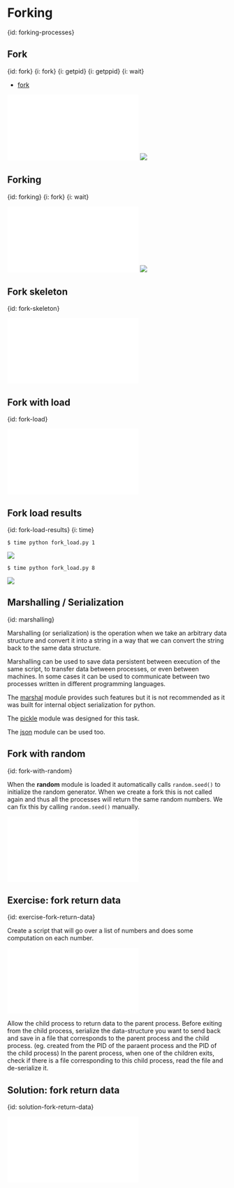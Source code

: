 # Forking
{id: forking-processes}

## Fork
{id: fork}
{i: fork}
{i: getpid}
{i: getppid}
{i: wait}

* [fork](https://docs.python.org/library/os.html#os.fork)

![](examples/fork/simple_fork.py)
![](examples/fork/simple_fork.out)


## Forking
{id: forking}
{i: fork}
{i: wait}

![](examples/fork/fork.py)
![](examples/fork/fork.out)


## Fork skeleton
{id: fork-skeleton}

![](examples/fork/fork_skeleton.py)


## Fork with load
{id: fork-load}

![](examples/fork/fork_load.py)


## Fork load results
{id: fork-load-results}
{i: time}

```
$ time python fork_load.py 1
```

![](examples/fork/fork_load_1.out)

```
$ time python fork_load.py 8
```

![](examples/fork/fork_load_8.out)


## Marshalling / Serialization
{id: marshalling}


Marshalling (or serialization) is the operation when we take an arbitrary
data structure and convert it into a string in a way that we can convert
the string back to the same data structure.

Marshalling can be used to save data persistent between execution of the same
script, to transfer data between processes, or even between machines.
In some cases it can be used to communicate between two processes written in
different programming languages.

The [marshal](http://docs.python.org/library/marshal.html) module
provides such features but it is not recommended as it was built
for internal object serialization for python.

The [pickle](http://docs.python.org/library/pickle.html) module was designed for this task.

The [json](https://docs.python.org/library/json.html) module can be used too.



## Fork with random
{id: fork-with-random}


When the **random** module is loaded it automatically calls `random.seed()` to initialize the
random generator. When we create a fork this is not called again and thus all the processes
will return the same random numbers. We can fix this by calling `random.seed()` manually.


![](examples/fork/forkrand.py)

## Exercise: fork return data
{id: exercise-fork-return-data}

Create a script that will go over a list of numbers and does some computation on each number.

![](examples/fork/compute.py)

Allow the child process to return data to the parent process. Before exiting from the child process, serialize the data-structure you want to send back and save
in a file that corresponds to the parent process and the child process. (eg. created from the PID of the paraent process and the PID of the child process)
In the parent process, when one of the children exits, check if there is a file corresponding to this child process, read the file and de-serialize it.


## Solution: fork return data
{id: solution-fork-return-data}

![](examples/fork/compute_with_fork.py)
